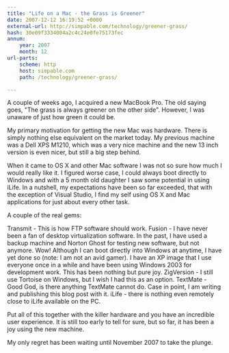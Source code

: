 ```yaml
---
title: "Life on a Mac - the Grass is Greener"
date: 2007-12-12 16:19:52 +0000
external-url: http://simpable.com/technology/greener-grass/
hash: 30e09f3334004a2c4c24e0fe75173fec
annum:
    year: 2007
    month: 12
url-parts:
    scheme: http
    host: simpable.com
    path: /technology/greener-grass/

---
```


A couple of weeks ago, I acquired a new MacBook Pro. The old saying goes, "The grass is always greener on the other side". However, I was unaware of just how green it could be. 



My primary motivation for getting the new Mac was hardware. There is simply nothing else equivalent on the market today. My previous machine was a Dell XPS M1210, which was a very nice machine and the new 13 inch version is even nicer, but still a big step behind. 


When it came to OS X and other Mac software I was not so sure how much I would really like it. I figured worse case, I could always boot directly to Windows and with a 5 month old daughter I saw some potential in using iLife. In a nutshell, my expectations have been so far exceeded, that with the exception of Visual Studio, I find my self using OS X and Mac applications for just about every other task. 


A couple of the real gems:


Transmit - This is how FTP software should work.
Fusion - I have never been a fan of desktop virtualization software. In the past, I have used a backup machine and Norton Ghost for testing new software, but not anymore. Wow! Although I can boot directly into Windows at anytime, I have yet done so (note: I am not an avid gamer). I have an XP image that I use everyone once in a while and have been using Windows 2003 for development work. This has been nothing but pure joy. 
ZigVersion - I still use Tortoise on Windows, but I wish I had this as an option. 
TextMate - Good God, is there anything TextMate cannot do. Case in point, I am writing and publishing this blog post with it. 
iLife - there is nothing even remotely close to iLife available on the PC. 

Put all of this together with the killer hardware and you have an incredible user experience. It is still too early to tell for sure, but so far, it has been a joy using the new machine. 



My only regret has been waiting until November 2007 to take the plunge. 



